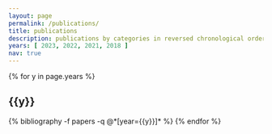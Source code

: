 ```yaml
---
layout: page
permalink: /publications/
title: publications
description: publications by categories in reversed chronological order. 
years: [ 2023, 2022, 2021, 2018 ]
nav: true
---
```


<div class="publications">

{% for y in page.years %}
  <h2 class="year">{{y}}</h2>
  {% bibliography -f papers -q @*[year={{y}}]* %}
{% endfor %}

</div>
